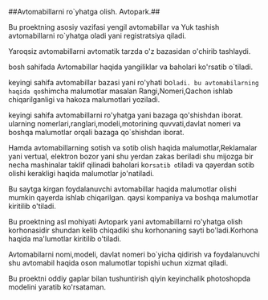 ##Avtomabillarni ro`yhatga olish. Avtopark.##

Bu proektning asosiy vazifasi yengil avtomabillar va Yuk tashish avtomabillarni
ro`yhatga oladi yani registratsiya qiladi.

Yaroqsiz avtomabillarni avtomatik tarzda o'z bazasidan o'chirib tashlaydi.

bosh sahifada Avtomabillar haqida yangiliklar va baholari ko'rsatib o`tiladi.

keyingi sahifa avtomabillar bazasi yani ro'yhati bo`ladi.
bu avtomabilarning haqida qo`shimcha malumotlar masalan Rangi,Nomeri,Qachon ishlab
chiqarilganligi va hakoza malumotlari yoziladi.

keyingi sahifa avtomabillarni ro'yhatga yani bazaga qo'shishdan iborat.
ularning nomerlari,ranglari,modeli,motorining quvvati,davlat nomeri va boshqa malumotlar orqali bazaga qo`shishdan
iborat.

Hamda avtomabillarning sotish va sotib olish haqida malumotlar,Reklamalar yani vertual, elektron
bozor yani shu yerdan zakas beriladi shu mijozga bir necha mashinalar taklif qilinadi baholari ko`rsatib o`tiladi va qayerdan
sotib olishi kerakligi haqida malumotlar jo'natiladi.

Bu saytga kirgan foydalanuvchi avtomabillar haqida malumotlar olishi mumkin qayerda ishlab chiqarilgan.
qaysi kompaniya va boshqa malumotlar kiritilib o'tiladi.

Bu proektning asl mohiyati Avtopark yani avtomabillarni ro'yhatga olish korhonasidir shundan
kelib chiqadiki shu korhonaning sayti bo'ladi.Korhona haqida ma'lumotlar kiritilib o'tiladi.

Avtomabilarni nomi,modeli, davlat nomeri bo`yicha qidirish va foydalanuvchi shu avtomabil haqida oson
malumotlar topishi uchun xizmat qiladi.

Bu proektni oddiy gaplar bilan tushuntirish qiyin keyinchalik photoshopda modelini yaratib ko'rsataman.
